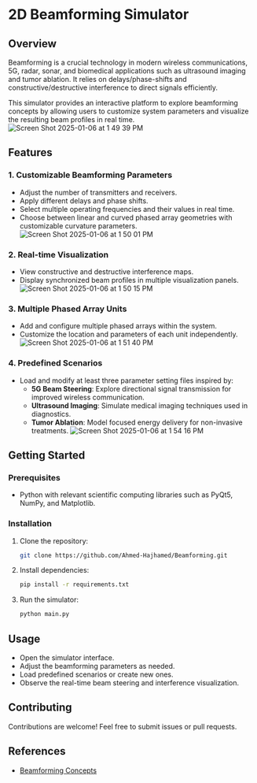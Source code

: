 # 2D Beamforming Simulator

## Overview
Beamforming is a crucial technology in modern wireless communications, 5G, radar, sonar, and biomedical applications such as ultrasound imaging and tumor ablation. It relies on delays/phase-shifts and constructive/destructive interference to direct signals efficiently.

This simulator provides an interactive platform to explore beamforming concepts by allowing users to customize system parameters and visualize the resulting beam profiles in real time.
![Screen Shot 2025-01-06 at 1 49 39 PM](https://github.com/user-attachments/assets/569142ce-cc10-4cd6-a668-73f22956ba57)


## Features
### 1. **Customizable Beamforming Parameters**
- Adjust the number of transmitters and receivers.
- Apply different delays and phase shifts.
- Select multiple operating frequencies and their values in real time.
- Choose between linear and curved phased array geometries with customizable curvature parameters.
![Screen Shot 2025-01-06 at 1 50 01 PM](https://github.com/user-attachments/assets/2ae5013c-d704-4f07-b72e-11efba6da980)

### 2. **Real-time Visualization**
- View constructive and destructive interference maps.
- Display synchronized beam profiles in multiple visualization panels.
![Screen Shot 2025-01-06 at 1 50 15 PM](https://github.com/user-attachments/assets/abd8df3a-7d4b-4879-b7cb-a3ade13c71f7)

### 3. **Multiple Phased Array Units**
- Add and configure multiple phased arrays within the system.
- Customize the location and parameters of each unit independently.
![Screen Shot 2025-01-06 at 1 51 40 PM](https://github.com/user-attachments/assets/9f7cc29c-b3fd-4629-91e0-41e5f33df9ab)

### 4. **Predefined Scenarios**
- Load and modify at least three parameter setting files inspired by:
  - **5G Beam Steering**: Explore directional signal transmission for improved wireless communication.
  - **Ultrasound Imaging**: Simulate medical imaging techniques used in diagnostics.
  - **Tumor Ablation**: Model focused energy delivery for non-invasive treatments.
![Screen Shot 2025-01-06 at 1 54 16 PM](https://github.com/user-attachments/assets/dabf456f-4378-44a1-98f2-a2b660e2746f)

## Getting Started
### Prerequisites
- Python with relevant scientific computing libraries such as PyQt5, NumPy, and Matplotlib.

### Installation
1. Clone the repository:
   ```sh
   git clone https://github.com/Ahmed-Hajhamed/Beamforming.git
   ```
2. Install dependencies:
   ```sh
   pip install -r requirements.txt
   ```
3. Run the simulator:
   ```sh
   python main.py
   ```

## Usage
- Open the simulator interface.
- Adjust the beamforming parameters as needed.
- Load predefined scenarios or create new ones.
- Observe the real-time beam steering and interference visualization.

## Contributing
Contributions are welcome! Feel free to submit issues or pull requests.

## References
- [Beamforming Concepts](https://en.wikipedia.org/wiki/Beamforming)

